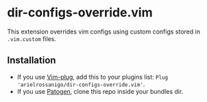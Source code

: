 dir-configs-override.vim
========================

This extension overrides vim configs using custom configs stored in ``.vim.custom`` files.

Installation
------------

* If you use [Vim-plug](https://github.com/junegunn/vim-plug), add this to your plugins list: ``Plug 'arielrossanigo/dir-configs-override.vim'``.
* If you use [Patogen](https://github.com/tpope/vim-pathogen), clone this repo inside your bundles dir.

